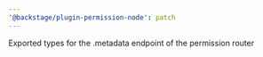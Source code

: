 ```yaml
---
'@backstage/plugin-permission-node': patch
---
```


Exported types for the .metadata endpoint of the permission router
